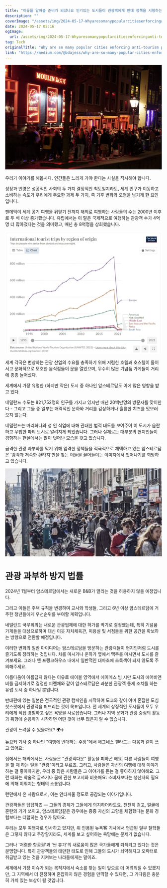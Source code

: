 ```yaml
---
title: "이유를 알아볼 준비가 되셨나요 인기있는 도시들이 관광객에게 반대 정책을 시행하는 이유를 알려드립니다"
description: ""
coverImage: "/assets/img/2024-05-17-Whyaresomanypopularcitiesenforcinganti-tourismpolicies_0.png"
date: 2024-05-17 02:16
ogImage: 
  url: /assets/img/2024-05-17-Whyaresomanypopularcitiesenforcinganti-tourismpolicies_0.png
tag: Tech
originalTitle: "Why are so many popular cities enforcing anti-tourism policies?"
link: "https://medium.com/@bdajess/why-are-so-many-popular-cities-enforcing-anti-tourism-policies-be1da9ccc389"
---
```



![image](/assets/img/2024-05-17-Whyaresomanypopularcitiesenforcinganti-tourismpolicies_0.png)

우리가 이야기를 해봅시다. 인간들은 느리게 가야 한다는 사실을 직시해야 합니다.

성장과 번영은 성공적인 사회의 두 가지 결정적인 척도일지라도, 세계 인구가 이동하고 소비하는 속도가 우리에게 주요한 과제 두 가지, 즉 기후 변화와 오염을 남기게 한 요인입니다.

팬데믹이 세계 공기 여행을 뒤엎기 전까지 해외로 여행하는 사람들의 수는 2000년 이후로 두 배 이상 증가했습니다. 유럽에서는 이 말은 국제적으로 여행하는 관광객 수가 4억명 더 많아졌다는 것을 의미했고, 매년 총 8억명을 상회했습니다.

<div class="content-ad"></div>

![이미지](/assets/img/2024-05-17-Whyaresomanypopularcitiesenforcinganti-tourismpolicies_1.png)

세계 각국은 번창하는 관광 산업의 수요를 충족하기 위해 저렴한 호텔과 호스텔이 들어서고 문화적으로 모호한 음식점들이 문을 열었으며, 무수히 많은 기념품 가게들이 거리에 총총 늘어섰다.

세계에서 가장 유명한 (하지만 작은) 도시 중 하나인 암스테르담도 이에 많은 영향을 받고 있다.

네덜란드 수도는 821,752명의 인구를 가지고 있지만 매년 20백만명의 방문자를 맞이한다 - 그리고 그들 중 일부는 매력적인 운하와 거리를 감상하거나 훌륭한 치즈를 맛보러 오지 않는다.

<div class="content-ad"></div>

네덜란드는 마리화나와 성 인 식업에 대해 관대한 법적 태도를 보여주어 이 도시가 음란하고 무법한 파티 도시로 알려지게 되었습니다. 그러나 실제로는 대부분의 현지인들이 경험하는 현실에서는 많이 벗어난 모습을 갖고 있습니다.

급격한 관광 과부하를 막기 위해 엄격한 정책들을 적극적으로 채택하고 있는 암스테르담은 '감각과 저속한 환타지'만을 찾는 이들을 끌어들이는 이미지에서 벗어나기를 희망하고 있습니다.

![Anti overtourism laws](/assets/img/2024-05-17-Whyaresomanypopularcitiesenforcinganti-tourismpolicies_2.png)

# 관광 과부하 방지 법률

<div class="content-ad"></div>

2024년 1월부터 암스테르담에서는 새로운 B&B가 열리는 것을 허용하지 않을 예정입니다.

그리고 이들은 주택 규칙을 변경하여 교사와 학생들, 그리고 6년 이상 암스테르담에 거주한 청년들에게 우선순위를 부여할 계획입니다.

네덜란드 국무회의는 새로운 관광업체에 대한 허가를 막기로 결정했는데, 특히 기념품 가게들을 대상으로하며 대신 이웃 자치체육관, 미용실 및 서점들을 위한 공간을 확보하는 방향으로 전환할 예정입니다.

이러한 변화의 일반 아이디어는 암스테르담을 방문하는 관광객들이 현지인처럼 도시를 즐기도록 장려하는 것입니다. 차를 마시거나 운하가 옆에서 맥주를 마시면서 도시를 즐겨보세요. 그러나 앤 프랭크하우스 내에서 일반적인 대마초에 초록색이 되지 않도록 주의해주세요.

<div class="content-ad"></div>

아름다움이 아름답지 않다는 이유로 에이블 영역에서 에이메스 빔 시만 도시의 에어비앤비를 금지하기로 결정한 피렌체와 같이 암스테르담은 과분한 관광객 통제 조치를 하는 유럽 도시 중 하나일 뿐입니다.

반대편에 있는 일본은 전국적인 관광 캠페인을 시작하여 도쿄와 같이 이미 혼잡한 도심 핫스팟에서 관광객을 퍼뜨리는 것이 목표입니다. 전 세계의 상징적인 도시들이 모두 우리에게 직접 경험하고 싶은 욕망을 사로잡습니다. 그러나 지역 문화가 관광 중심의 활동과 취향에 순응하기 시작하면 어떤 것이 너무 많은지 알 수 없습니다.

관광이 느려질 수 있을까요? 🌍✈️

<div class="content-ad"></div>

뉴요커 기사 중 하나인 "여행에 반대하는 주장"에서 애그네스 캘라드는 다음과 같이 쓰고 있어요:

집에서든 해외에서든, 사람들은 "관광객다운" 활동을 피하곤 해요. 다른 사람들이 여행을 할 때 하는 일을 "관광"이라고 부르죠. 그리고, 사람들은 자신의 여행에 대해 이야기하는 걸 좋아하지만, 우리 중 많은 사람들은 그 이야기를 듣는 걸 좋아하지 않아해요. 그런 대화는 학술적 글쓰기나 꿈에 관한 보고서와 비슷해요: 소비자보다는 생산자의 필요에 의해 이뤄지는 형태의 소통입니다.

런던에서 온 사람으로서, 이는 안타까울 정도로 공감되는 이야기입니다.

관광객들은 답답하죠 — 그들의 경제가 그들에게 의지하더라도요. 천천히 걷고, 얼굴에 혼란의 기가 쓰이고, 암스테르담같은 경우에는 종종 자신의 고향을 체험했다는 문화 경험보다는 더럽히는 경우가 많아요.

<div class="content-ad"></div>

우리는 모두 여행자로 인사하고 있지만, 위 인용된 뉴욕客 기사에서 언급된 일부 철학들은 그렇지 않다고 주장할지라도, 세계를 보고 싶어하는 욕망에는 문제가 없습니다.

그러나 '저렴한 항공권'과 '싼 휴가'의 새로움이 많은 국가들에게 퇴색되고 있다는 것은 분명합니다. 특히 관광객들의 태만한 태도로 인해 그들의 도시가 쇠약해지고 오락터로 취급받고 있는 것을 지켜보는 나라들에게는 말이죠.

세계에서 가장 이슈가 되는 목적지에서 숙소를 찾는 일이 앞으로 더 어려워질 수 있겠지만, 그 지역에서 더 진정하며 혼잡하지 않은 경험을 만끽할 수 있다면, 그 기다림은 충분히 가치 있는 보상이 될 것입니다.